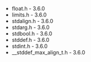 * float.h - 3.6.0
* limits.h - 3.6.0
* stdalign.h - 3.6.0
* stdarg.h - 3.6.0
* stdbool.h - 3.6.0
* stddef.h - 3.6.0
* stdint.h - 3.6.0
* __stddef_max_align_t.h - 3.6.0
